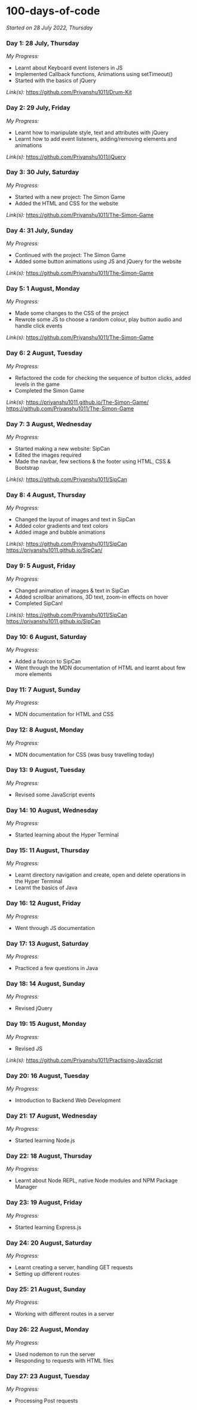 # 100-days-of-code

*Started on 28 July 2022, Thursday*

### Day 1: 28 July, Thursday

*My Progress:*<br>
- Learnt about Keyboard event listeners in JS
- Implemented Callback functions, Animations using setTimeout()
- Started with the basics of jQuery

*Link(s):*
https://github.com/Priyanshu1011/Drum-Kit

### Day 2: 29 July, Friday

*My Progress:*<br>
- Learnt how to manipulate style, text and attributes with jQuery
- Learnt how to add event listeners, adding/removing elements and animations

*Link(s):*
https://github.com/Priyanshu1011/jQuery

### Day 3: 30 July, Saturday

*My Progress:*<br>
- Started with a new project: The Simon Game
- Added the HTML and CSS for the website

*Link(s):*
https://github.com/Priyanshu1011/The-Simon-Game

### Day 4: 31 July, Sunday

*My Progress:*<br>
- Continued with the project: The Simon Game
- Added some button animations using JS and jQuery for the website

*Link(s):*
https://github.com/Priyanshu1011/The-Simon-Game

### Day 5: 1 August, Monday

*My Progress:*<br>
- Made some changes to the CSS of the project
- Rewrote some JS to choose a random colour, play button audio and handle click events

*Link(s):*
https://github.com/Priyanshu1011/The-Simon-Game

### Day 6: 2 August, Tuesday

*My Progress:*<br>
- Refactored the code for checking the sequence of button clicks, added levels in the game
- Completed the Simon Game

*Link(s):*
https://priyanshu1011.github.io/The-Simon-Game/ <br>
https://github.com/Priyanshu1011/The-Simon-Game

### Day 7: 3 August, Wednesday

*My Progress:*<br>
- Started making a new website: SipCan
- Edited the images required
- Made the navbar, few sections & the footer using HTML, CSS & Bootstrap

*Link(s):*
https://github.com/Priyanshu1011/SipCan

### Day 8: 4 August, Thursday

*My Progress:*<br>
- Changed the layout of images and text in SipCan
- Added color gradients and text colors
- Added image and bubble animations

*Link(s):*
https://github.com/Priyanshu1011/SipCan <br>
https://priyanshu1011.github.io/SipCan/

### Day 9: 5 August, Friday

*My Progress:*<br>
- Changed animation of images & text in SipCan
- Added scrollbar animations, 3D text, zoom-in effects on hover
- Completed SipCan!

*Link(s):*
https://github.com/Priyanshu1011/SipCan <br>
https://priyanshu1011.github.io/SipCan

### Day 10: 6 August, Saturday

*My Progress:*<br>
- Added a favicon to SipCan
- Went through the MDN documentation of HTML and learnt about few more elements

### Day 11: 7 August, Sunday

*My Progress:*<br>
- MDN documentation for HTML and CSS

### Day 12: 8 August, Monday

*My Progress:*<br>
- MDN documentation for CSS
(was busy travelling today)

### Day 13: 9 August, Tuesday

*My Progress:*<br>
- Revised some JavaScript events

### Day 14: 10 August, Wednesday

*My Progress:*<br>
- Started learning about the Hyper Terminal

### Day 15: 11 August, Thursday

*My Progress:*<br>
- Learnt directory navigation and create, open and delete operations in the Hyper Terminal
- Learnt the basics of Java

### Day 16: 12 August, Friday

*My Progress:*<br>
- Went through JS documentation

### Day 17: 13 August, Saturday

*My Progress:*<br>
- Practiced a few questions in Java

### Day 18: 14 August, Sunday

*My Progress:*<br>
- Revised jQuery

### Day 19: 15 August, Monday

*My Progress:*<br>
- Revised JS

*Link(s):*
https://github.com/Priyanshu1011/Practising-JavaScript

### Day 20: 16 August, Tuesday

*My Progress:*<br>
- Introduction to Backend Web Development

### Day 21: 17 August, Wednesday

*My Progress:*<br>
- Started learning Node.js

### Day 22: 18 August, Thursday

*My Progress:*<br>
- Learnt about Node REPL, native Node modules and NPM Package Manager

### Day 23: 19 August, Friday

*My Progress:*<br>
- Started learning Express.js

### Day 24: 20 August, Saturday

*My Progress:*<br>
- Learnt creating a server, handling GET requests
- Setting up different routes

### Day 25: 21 August, Sunday

*My Progress:*<br>
- Working with different routes in a server

### Day 26: 22 August, Monday

*My Progress:*<br>
- Used nodemon to run the server
- Responding to requests with HTML files

### Day 27: 23 August, Tuesday

*My Progress:*<br>
- Processing Post requests


